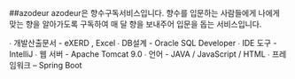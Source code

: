 ##azodeur
azodeur은 향수구독서비스입니다.
향수를 입문하는 사람들에게 나에게 맞는 향을 알아가도록 구독하여 매 달 향을 보내주어 입문을 돕는 서비스입니다.

∙ 개발산출문서 - eXERD , Excel
∙ DB설계 - Oracle SQL Developer
∙ IDE 도구 - IntelliJ
∙ 웹 서버 - Apache Tomcat 9.0
∙ 언어 - JAVA / JavaScript / HTML
∙ 프레임워크 – Spring Boot
